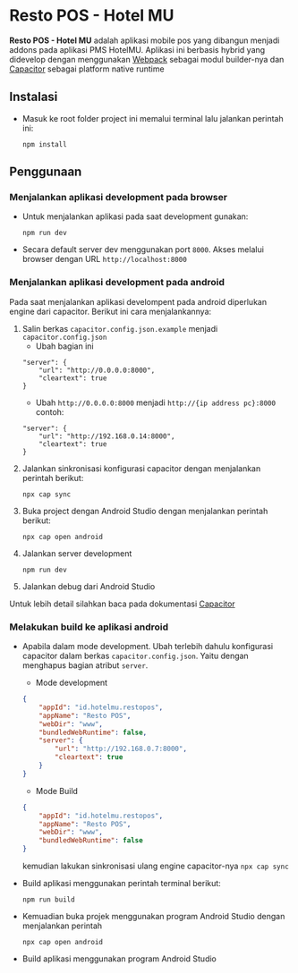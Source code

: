 # Resto POS - Hotel MU
**Resto POS - Hotel MU** adalah aplikasi mobile pos yang dibangun menjadi addons pada aplikasi PMS HotelMU. Aplikasi ini berbasis hybrid yang didevelop dengan menggunakan [Webpack](https://webpack.js.org/ "Webpack") sebagai modul builder-nya dan [Capacitor](https://capacitorjs.com/ "Capacitor") sebagai platform native runtime

## Instalasi
* Masuk ke root folder project ini memalui terminal lalu jalankan perintah ini:
    ```
    npm install
    ```
## Penggunaan
### Menjalankan aplikasi development pada browser
* Untuk menjalankan aplikasi pada saat development gunakan:
    ```
    npm run dev
    ```
* Secara default server dev menggunakan port `8000`. Akses melalui browser dengan URL `http://localhost:8000`
### Menjalankan aplikasi development pada android
Pada saat menjalankan aplikasi develompent pada android diperlukan engine dari capacitor. Berikut ini cara menjalankannya:
1. Salin berkas `capacitor.config.json.example` menjadi `capacitor.config.json` 
    * Ubah bagian ini
    ```
    "server": {
        "url": "http://0.0.0.0:8000",
        "cleartext": true
    }
    ```
    * Ubah `http://0.0.0.0:8000` menjadi `http://{ip address pc}:8000` contoh:
    ```
    "server": {
        "url": "http://192.168.0.14:8000",
        "cleartext": true
    }
    ```
2. Jalankan sinkronisasi konfigurasi capacitor dengan menjalankan perintah berikut:
    ```
    npx cap sync
    ```
3. Buka project dengan Android Studio dengan menjalankan perintah berikut:
    ```
    npx cap open android
    ```
4. Jalankan server development
    ```
    npm run dev
    ```
5. Jalankan debug dari Android Studio

Untuk lebih detail silahkan baca pada dokumentasi [Capacitor](https://capacitorjs.com/docs "Capacitor Docs")
### Melakukan build ke aplikasi android
- Apabila dalam mode development. Ubah terlebih dahulu konfigurasi capacitor dalam berkas `capacitor.config.json`. Yaitu dengan menghapus bagian atribut `server`.

    - Mode development
    ```json
    {
        "appId": "id.hotelmu.restopos",
        "appName": "Resto POS",
        "webDir": "www",
        "bundledWebRuntime": false,
        "server": {
            "url": "http://192.168.0.7:8000",
            "cleartext": true
        }
    }
    ```
    - Mode Build
    ```json
    {
        "appId": "id.hotelmu.restopos",
        "appName": "Resto POS",
        "webDir": "www",
        "bundledWebRuntime": false
    }
    ```
    kemudian lakukan sinkronisasi ulang engine capacitor-nya `npx cap sync`
- Build aplikasi menggunakan perintah terminal berikut:

    ```npm run build```

- Kemuadian buka projek menggunakan program Android Studio dengan menjalankan perintah 

    `npx cap open android`
- Build aplikasi menggunakan program Android Studio